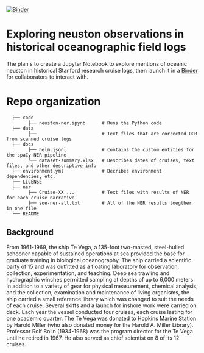 [![Binder](https://mybinder.org/badge_logo.svg)](https://mybinder.org/v2/gh/amandawhitmire/explore-neuston.git/HEAD?filepath=code%2Fneuston-ner.ipynb)

# Exploring neuston observations in historical oceanographic field logs
The plan s to create a Jupyter Notebook to explore mentions of oceanic neuston in historical Stanford research cruise logs, then launch it in a [Binder](https://mybinder.org/) for collaborators to interact with.

# Repo organization
      
      ├── code               
            ├── neuston-ner.ipynb      # Runs the Python code
      ├── data
            ├──                        # Text files that are corrected OCR from scanned cruise logs
      ├── docs
            ├── helm.jsonl             # Contains the custom entities for the spaCy NER pipeline
            └── dataset-summary.xlsx   # Describes dates of cruises, text files, and other descriptive info
      ├── environment.yml              # Decribes environment dependencies, etc.
      ├── LICENSE 
      ├── ner
            ├── Cruise-XX ...          # Text files with results of NER for each cruise narrative
            ├── soe-ner-all.txt        # All of the NER results toegther in one file            
      └── README
      
## Background

From 1961-1969, the ship Te Vega, a 135-foot two-masted, steel-hulled schooner capable of sustained operations at sea provided the base for graduate training in biological oceanography. The ship carried a scientific party of 15 and was outfitted as a floating laboratory for observation, collection, experimentation, and teaching. Deep sea trawling and hydrographic winches permitted sampling at depths of up to 6,000 meters. In addition to a variety of gear for physical measurement, chemical analysis, and the collection, examination and maintenance of living organisms, the ship carried a small reference library which was changed to suit the needs of each cruise. Several skiffs and a launch for inshore work were carried on deck. Each year the vessel conducted four cruises, each cruise lasting for one academic quarter. The Te Vega was donated to Hopkins Marine Station by Harold Miller (who also donated money for the Harold A. Miller Library).  Professor Rolf Bolin (1934-1968) was the program director for the Te Vega until he retired in 1967. He also served as chief scientist on 8 of its 12 cruises.

